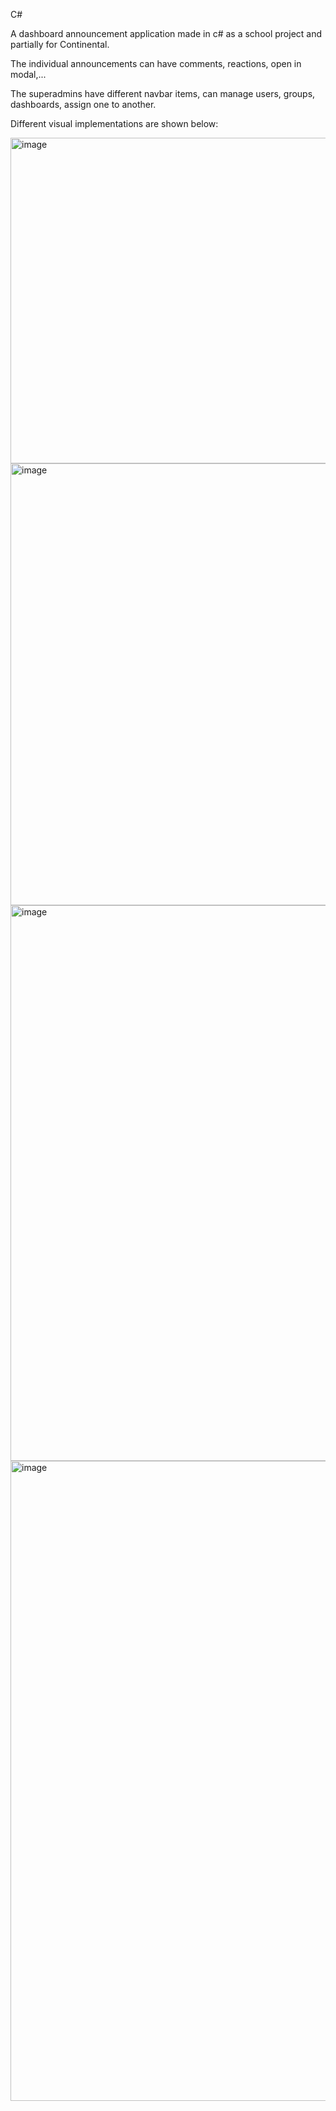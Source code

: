 C#

A dashboard announcement application made in c# as a school project and partially for Continental.

The individual announcements can have comments, reactions, open in modal,...

The superadmins have different navbar items, can manage users, groups, dashboards, assign one to another.

Different visual implementations are shown below:



<img width="839" height="521" alt="image" src="https://github.com/user-attachments/assets/6fd06160-26d6-45f4-aec2-024f09031bd2" />


<img width="1530" height="707" alt="image" src="https://github.com/user-attachments/assets/fc4b2519-8c68-47c5-8be8-3065f80b6c5c" />


<img width="1835" height="889" alt="image" src="https://github.com/user-attachments/assets/46ea8571-5282-4922-92b8-e1a320f872ff" />


<img width="1536" height="1024" alt="image" src="https://github.com/user-attachments/assets/62d73aa0-9be1-48f4-8fcf-bbec325dd616" />
